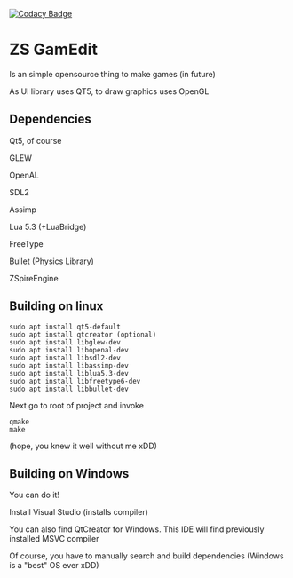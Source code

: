 [![Codacy Badge](https://api.codacy.com/project/badge/Grade/7922968d5a6642938c121868dbdad91b)](https://www.codacy.com/app/Cvostr/zsgamedit?utm_source=github.com&amp;utm_medium=referral&amp;utm_content=Cvostr/zsgamedit&amp;utm_campaign=Badge_Grade) 

# ZS GamEdit

Is an simple opensource thing to make games (in future)

As UI library uses QT5, to draw graphics uses OpenGL

## Dependencies

Qt5, of course

GLEW

OpenAL

SDL2

Assimp

Lua 5.3 (+LuaBridge)

FreeType

Bullet (Physics Library)

ZSpireEngine

## Building on linux
```
sudo apt install qt5-default
sudo apt install qtcreator (optional)
sudo apt install libglew-dev
sudo apt install libopenal-dev
sudo apt install libsdl2-dev
sudo apt install libassimp-dev
sudo apt install liblua5.3-dev
sudo apt install libfreetype6-dev
sudo apt install libbullet-dev
```
Next go to root of project and invoke
```
qmake
make
```
(hope, you knew it well without me xDD)

## Building on Windows
You can do it!

Install Visual Studio (installs compiler)

You can also find QtCreator for Windows. This IDE will find previously installed MSVC compiler

Of course, you have to manually search and build dependencies (Windows is a "best" OS ever xDD)

